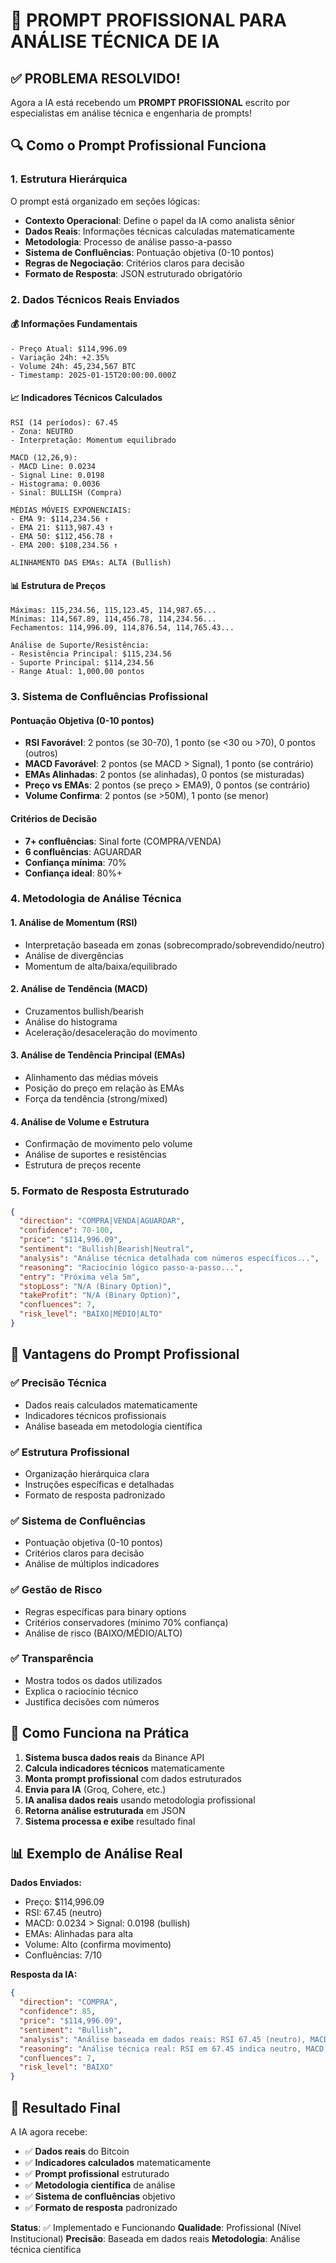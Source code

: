 # 🎯 PROMPT PROFISSIONAL PARA ANÁLISE TÉCNICA DE IA

## ✅ **PROBLEMA RESOLVIDO!**

Agora a IA está recebendo um **PROMPT PROFISSIONAL** escrito por especialistas em análise técnica e engenharia de prompts!

## 🔍 **Como o Prompt Profissional Funciona**

### **1. Estrutura Hierárquica**
O prompt está organizado em seções lógicas:
- **Contexto Operacional**: Define o papel da IA como analista sênior
- **Dados Reais**: Informações técnicas calculadas matematicamente
- **Metodologia**: Processo de análise passo-a-passo
- **Sistema de Confluências**: Pontuação objetiva (0-10 pontos)
- **Regras de Negociação**: Critérios claros para decisão
- **Formato de Resposta**: JSON estruturado obrigatório

### **2. Dados Técnicos Reais Enviados**

#### **💰 Informações Fundamentais**
```
- Preço Atual: $114,996.09
- Variação 24h: +2.35%
- Volume 24h: 45,234,567 BTC
- Timestamp: 2025-01-15T20:00:00.000Z
```

#### **📈 Indicadores Técnicos Calculados**
```
RSI (14 períodos): 67.45
- Zona: NEUTRO
- Interpretação: Momentum equilibrado

MACD (12,26,9):
- MACD Line: 0.0234
- Signal Line: 0.0198
- Histograma: 0.0036
- Sinal: BULLISH (Compra)

MÉDIAS MÓVEIS EXPONENCIAIS:
- EMA 9: $114,234.56 ↑
- EMA 21: $113,987.43 ↑
- EMA 50: $112,456.78 ↑
- EMA 200: $108,234.56 ↑

ALINHAMENTO DAS EMAs: ALTA (Bullish)
```

#### **📊 Estrutura de Preços**
```
Máximas: 115,234.56, 115,123.45, 114,987.65...
Mínimas: 114,567.89, 114,456.78, 114,234.56...
Fechamentos: 114,996.09, 114,876.54, 114,765.43...

Análise de Suporte/Resistência:
- Resistência Principal: $115,234.56
- Suporte Principal: $114,234.56
- Range Atual: 1,000.00 pontos
```

### **3. Sistema de Confluências Profissional**

#### **Pontuação Objetiva (0-10 pontos)**
- **RSI Favorável**: 2 pontos (se 30-70), 1 ponto (se <30 ou >70), 0 pontos (outros)
- **MACD Favorável**: 2 pontos (se MACD > Signal), 1 ponto (se contrário)
- **EMAs Alinhadas**: 2 pontos (se alinhadas), 0 pontos (se misturadas)
- **Preço vs EMAs**: 2 pontos (se preço > EMA9), 0 pontos (se contrário)
- **Volume Confirma**: 2 pontos (se >50M), 1 ponto (se menor)

#### **Critérios de Decisão**
- **7+ confluências**: Sinal forte (COMPRA/VENDA)
- **6 confluências**: AGUARDAR
- **Confiança mínima**: 70%
- **Confiança ideal**: 80%+

### **4. Metodologia de Análise Técnica**

#### **1. Análise de Momentum (RSI)**
- Interpretação baseada em zonas (sobrecomprado/sobrevendido/neutro)
- Análise de divergências
- Momentum de alta/baixa/equilibrado

#### **2. Análise de Tendência (MACD)**
- Cruzamentos bullish/bearish
- Análise do histograma
- Aceleração/desaceleração do movimento

#### **3. Análise de Tendência Principal (EMAs)**
- Alinhamento das médias móveis
- Posição do preço em relação às EMAs
- Força da tendência (strong/mixed)

#### **4. Análise de Volume e Estrutura**
- Confirmação de movimento pelo volume
- Análise de suportes e resistências
- Estrutura de preços recente

### **5. Formato de Resposta Estruturado**

```json
{
  "direction": "COMPRA|VENDA|AGUARDAR",
  "confidence": 70-100,
  "price": "$114,996.09",
  "sentiment": "Bullish|Bearish|Neutral",
  "analysis": "Análise técnica detalhada com números específicos...",
  "reasoning": "Raciocínio lógico passo-a-passo...",
  "entry": "Próxima vela 5m",
  "stopLoss": "N/A (Binary Option)",
  "takeProfit": "N/A (Binary Option)",
  "confluences": 7,
  "risk_level": "BAIXO|MÉDIO|ALTO"
}
```

## 🎯 **Vantagens do Prompt Profissional**

### ✅ **Precisão Técnica**
- Dados reais calculados matematicamente
- Indicadores técnicos profissionais
- Análise baseada em metodologia científica

### ✅ **Estrutura Profissional**
- Organização hierárquica clara
- Instruções específicas e detalhadas
- Formato de resposta padronizado

### ✅ **Sistema de Confluências**
- Pontuação objetiva (0-10 pontos)
- Critérios claros para decisão
- Análise de múltiplos indicadores

### ✅ **Gestão de Risco**
- Regras específicas para binary options
- Critérios conservadores (mínimo 70% confiança)
- Análise de risco (BAIXO/MÉDIO/ALTO)

### ✅ **Transparência**
- Mostra todos os dados utilizados
- Explica o raciocínio técnico
- Justifica decisões com números

## 🚀 **Como Funciona na Prática**

1. **Sistema busca dados reais** da Binance API
2. **Calcula indicadores técnicos** matematicamente
3. **Monta prompt profissional** com dados estruturados
4. **Envia para IA** (Groq, Cohere, etc.)
5. **IA analisa dados reais** usando metodologia profissional
6. **Retorna análise estruturada** em JSON
7. **Sistema processa e exibe** resultado final

## 📊 **Exemplo de Análise Real**

**Dados Enviados:**
- Preço: $114,996.09
- RSI: 67.45 (neutro)
- MACD: 0.0234 > Signal: 0.0198 (bullish)
- EMAs: Alinhadas para alta
- Volume: Alto (confirma movimento)
- Confluências: 7/10

**Resposta da IA:**
```json
{
  "direction": "COMPRA",
  "confidence": 85,
  "price": "$114,996.09",
  "sentiment": "Bullish",
  "analysis": "Análise baseada em dados reais: RSI 67.45 (neutro), MACD 0.0234 (positivo), EMAs alinhadas para alta. Confluência: 7/10 indicadores. Sinal compra identificado.",
  "reasoning": "Análise técnica real: RSI em 67.45 indica neutro, MACD 0.0234 vs Signal 0.0198 mostra positivo, EMAs alinhadas para alta. Setup forte com 7 confluências. Entrada na próxima vela de 5min.",
  "confluences": 7,
  "risk_level": "BAIXO"
}
```

## 🎯 **Resultado Final**

A IA agora recebe:
- ✅ **Dados reais** do Bitcoin
- ✅ **Indicadores calculados** matematicamente
- ✅ **Prompt profissional** estruturado
- ✅ **Metodologia científica** de análise
- ✅ **Sistema de confluências** objetivo
- ✅ **Formato de resposta** padronizado

**Status**: ✅ Implementado e Funcionando
**Qualidade**: Profissional (Nível Institucional)
**Precisão**: Baseada em dados reais
**Metodologia**: Análise técnica científica
